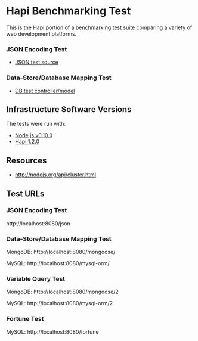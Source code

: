 # Hapi Benchmarking Test

This is the Hapi portion of a [benchmarking test suite](../) comparing a variety of web development platforms.

### JSON Encoding Test

* [JSON test source](app.js)

### Data-Store/Database Mapping Test

* [DB test controller/model](app.js)

## Infrastructure Software Versions
The tests were run with:
* [Node.js v0.10.0](http://nodejs.org/)
* [Hapi 1.2.0](http://spumko.github.io/)

## Resources
* http://nodejs.org/api/cluster.html

## Test URLs
### JSON Encoding Test

http://localhost:8080/json

### Data-Store/Database Mapping Test

MongoDB:
http://localhost:8080/mongoose/

MySQL:
http://localhost:8080/mysql-orm/

### Variable Query Test

MongoDB:
http://localhost:8080/mongoose/2

MySQL:
http://localhost:8080/mysql-orm/2

### Fortune Test

MySQL:
http://localhost:8080/fortune
